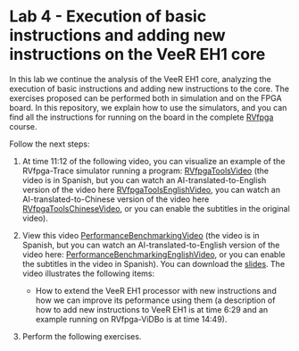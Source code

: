 # Lab 4 - Execution of basic instructions and adding new instructions on the VeeR EH1 core
In this lab we continue the analysis of the VeeR EH1 core, analyzing the execution of basic instructions and adding new instructions to the core. The exercises proposed can be performed both in simulation and on the FPGA board. In this repository, we explain how to use the simulators, and you can find all the instructions for running on the board in the complete [RVfpga](https://university.imgtec.com/rvfpga-el2-v3-0-english-downloads-page/) course.

Follow the next steps:

1. At time 11:12 of the following video, you can visualize an example of the RVfpga-Trace simulator running a program: [RVfpgaToolsVideo](https://www.youtube.com/watch?v=Z8QcQRW7F4s) (the video is in Spanish, but you can watch an AI-translated-to-English version of the video here [RVfpgaToolsEnglishVideo](https://www.youtube.com/watch?v=HuAF2XOMQmQ), you can watch an AI-translated-to-Chinese version of the video here [RVfpgaToolsChineseVideo](https://www.youtube.com/watch?v=A_c8GACrW9w), or you can enable the subtitles in the original video).

2. View this video [PerformanceBenchmarkingVideo](https://www.youtube.com/watch?v=GqaDEW3W4X0) (the video is in Spanish, but you can watch an AI-translated-to-English version of the video here: [PerformanceBenchmarkingEnglishVideo](https://www.youtube.com/watch?v=DXB7jl1iGq8), or you can enable the subtitles in the video in Spanish). You can download the [slides](https://drive.google.com/file/d/146nEyUkGkXn85cS15EiUM7R0Bv1nKyoT/view?usp=sharing). The video illustrates the following items:
    * How to extend the VeeR EH1 processor with new instructions and how we can improve its peformance using them (a description of how to add new instructions to VeeR EH1 is at time 6:29 and an example running on RVfpga-ViDBo is at time 14:49).

3. Perform the following exercises.
